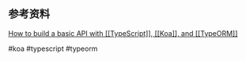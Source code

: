 
## 参考资料
[How to build a basic API with [[TypeScript]], [[Koa]], and [[TypeORM]]](https://inviqa.com/blog/how-build-basic-api-typescript-koa-and-typeorm)

#koa #typescript #typeorm

